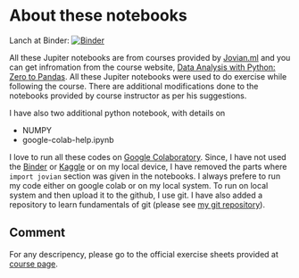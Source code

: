 # About these notebooks

Lanch at Binder: [![Binder](https://mybinder.org/badge_logo.svg)](https://mybinder.org/v2/gh/arunsinp/Python-programming/tree/main/Python-fundamental/HEAD)

All these Jupiter notebooks are from courses provided by [Jovian.ml](https://jovian.ai/) and you can get infromation from the course website, [Data Analysis with Python: Zero to Pandas](https://jovian.ai/learn/data-analysis-with-python-zero-to-pandas). All these Jupiter notebooks were used to do exercise while following the course. There are additional modifications done to the notebooks provided by course instructor as per his suggestions. 

I have also two additional python notebook, with details on

- NUMPY
- google-colab-help.ipynb

I love to run all these codes on [Google Colaboratory](https://colab.research.google.com). Since, I have not used the [Binder](https://mybinder.org/) or [Kaggle](https://www.kaggle.com/) or on my local device, I have removed the parts where `import jovian` section was given in the notebooks. I always prefere to run my code either on google colab or on my local system. To run on local system and then upload it to the github, I use git. I have also added a repository to learn fundamentals of git (please see [my git repository](https://github.com/arunsinp/Learning-git)).


## Comment
For any descripency, please go to the official exercise sheets provided at [course page](https://jovian.ai/learn/data-analysis-with-python-zero-to-pandas).


